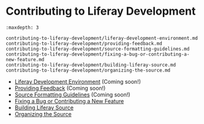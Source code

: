 # Contributing to Liferay Development

```{toctree}
:maxdepth: 3

contributing-to-liferay-development/liferay-development-environment.md
contributing-to-liferay-development/providing-feedback.md
contributing-to-liferay-development/source-formatting-guidelines.md
contributing-to-liferay-development/fixing-a-bug-or-contributing-a-new-feature.md
contributing-to-liferay-development/building-liferay-source.md
contributing-to-liferay-development/organizing-the-source.md
```

* [Liferay Development Environment](./contributing-to-liferay-development/liferay-development-environment.md) (Coming soon!)
* [Providing Feedback](./contributing-to-liferay-development/providing-feedback.md) (Coming soon!)
* [Source Formatting Guidelines](./contributing-to-liferay-development/source-formatting-guidelines.md) (Coming soon!)
* [Fixing a Bug or Contributing a New Feature](./contributing-to-liferay-development/fixing-a-bug-or-contributing-a-new-feature.md)
* [Building Liferay Source](./contributing-to-liferay-development/building-liferay-source.md)
* [Organizing the Source](./contributing-to-liferay-development/organizing-the-source.md)
